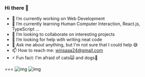 ### Hi there 👋

- 🔭 I’m currently working on Web Development
- 🌱 I’m currently learning Human Computer Interaction, React.js, TypeScript ...
- 👯 I’m looking to collaborate on interesting projects
- 🤔 I’m looking for help with writing neat code
- 💬 Ask me about anything, but I'm not sure that I could help 😅
- 📫 How to reach me: winsaaa24@gmail.com
- ⚡ Fun fact: I'm afraid of cats🙀 and dogs🐶

===
![img](https://github-readme-stats.vercel.app/api?username=winsa24)
![img](https://github-readme-stats.vercel.app/api/top-langs?username=winsa24&show_icons=true&theme=radical&langs_count=10&layout=compact)
